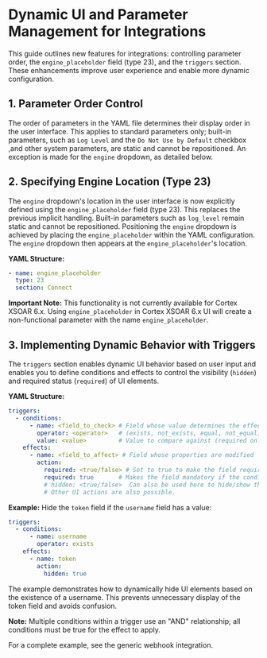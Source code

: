 # Dynamic UI and Parameter Management for Integrations

This guide outlines new features for integrations: controlling parameter order, the `engine_placeholder` field (type 23), and the `triggers` section. These enhancements improve user experience and enable more dynamic configuration.

## 1. Parameter Order Control

The order of parameters in the YAML file determines their display order in the user interface. This applies to standard parameters only; built-in parameters, such as `Log Level` and the `Do Not Use by Default` checkbox ,and other system parameters, are static and cannot be repositioned. An exception is made for the `engine` dropdown, as detailed below.

## 2. Specifying Engine Location (Type 23)

The `engine` dropdown's location in the user interface is now explicitly defined using the `engine_placeholder` field (type 23). This replaces the previous implicit handling.  Built-in parameters such as `log_level` remain static and cannot be repositioned.  Positioning the `engine` dropdown is achieved by placing the `engine_placeholder` within the YAML configuration.  The `engine` dropdown then appears at the `engine_placeholder`'s location.

**YAML Structure:**

```yaml
- name: engine_placeholder
  type: 23
  section: Connect
```

**Important Note:** This functionality is not currently available for Cortex XSOAR 6.x.  Using `engine_placeholder` in Cortex XSOAR 6.x UI will create a non-functional parameter with the name `engine_placeholder`.


## 3. Implementing Dynamic Behavior with Triggers
The `triggers` section enables dynamic UI behavior based on user input and enables you to define conditions and effects to control the visibility (`hidden`) and required status (`required`) of UI elements.

**YAML Structure:**

```yaml
triggers:
  - conditions:
      - name: <field_to_check> # Field whose value determines the effect
        operator: <operator>   # (exists, not_exists, equal, not_equal)
        value: <value>         # Value to compare against (required only for equal/not_equal)
    effects:
      - name: <field_to_affect> # Field whose properties are modified
        action:
          required: <true/false> # Set to true to make the field required, false otherwise
          required: true       # Makes the field mandatory if the condition is met
          # hidden: <true/false>  Can also be used here to hide/show the field.
          # Other UI actions are also possible.
```

**Example:** Hide the `token` field if the `username` field has a value:

```yaml
triggers:
  - conditions:
      - name: username
        operator: exists
    effects:
      - name: token
        action:
          hidden: true
```

The example demonstrates how to dynamically hide UI elements based on the existence of a username.  This prevents unnecessary display of the token field and avoids confusion.

**Note:** Multiple conditions within a trigger use an "AND" relationship; all conditions must be true for the effect to apply.



For a complete example, see the generic webhook integration.

